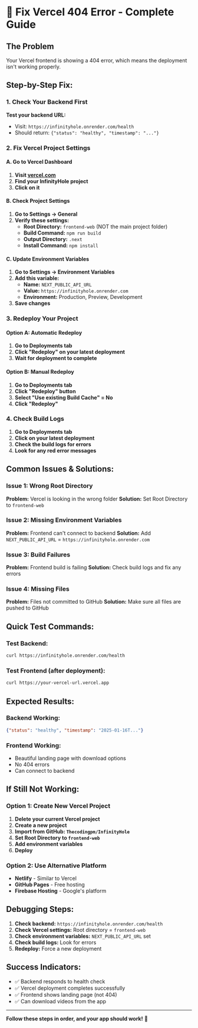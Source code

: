 # 🚀 Fix Vercel 404 Error - Complete Guide

## The Problem
Your Vercel frontend is showing a 404 error, which means the deployment isn't working properly.

## Step-by-Step Fix:

### 1. Check Your Backend First
**Test your backend URL:**
- Visit: `https://infinityhole.onrender.com/health`
- Should return: `{"status": "healthy", "timestamp": "..."}`

### 2. Fix Vercel Project Settings

#### A. Go to Vercel Dashboard
1. **Visit [vercel.com](https://vercel.com)**
2. **Find your InfinityHole project**
3. **Click on it**

#### B. Check Project Settings
1. **Go to Settings → General**
2. **Verify these settings:**
   - **Root Directory:** `frontend-web` (NOT the main project folder)
   - **Build Command:** `npm run build`
   - **Output Directory:** `.next`
   - **Install Command:** `npm install`

#### C. Update Environment Variables
1. **Go to Settings → Environment Variables**
2. **Add this variable:**
   - **Name:** `NEXT_PUBLIC_API_URL`
   - **Value:** `https://infinityhole.onrender.com`
   - **Environment:** Production, Preview, Development
3. **Save changes**

### 3. Redeploy Your Project

#### Option A: Automatic Redeploy
1. **Go to Deployments tab**
2. **Click "Redeploy" on your latest deployment**
3. **Wait for deployment to complete**

#### Option B: Manual Redeploy
1. **Go to Deployments tab**
2. **Click "Redeploy" button**
3. **Select "Use existing Build Cache" = No**
4. **Click "Redeploy"**

### 4. Check Build Logs
1. **Go to Deployments tab**
2. **Click on your latest deployment**
3. **Check the build logs for errors**
4. **Look for any red error messages**

## Common Issues & Solutions:

### Issue 1: Wrong Root Directory
**Problem:** Vercel is looking in the wrong folder
**Solution:** Set Root Directory to `frontend-web`

### Issue 2: Missing Environment Variables
**Problem:** Frontend can't connect to backend
**Solution:** Add `NEXT_PUBLIC_API_URL` = `https://infinityhole.onrender.com`

### Issue 3: Build Failures
**Problem:** Frontend build is failing
**Solution:** Check build logs and fix any errors

### Issue 4: Missing Files
**Problem:** Files not committed to GitHub
**Solution:** Make sure all files are pushed to GitHub

## Quick Test Commands:

### Test Backend:
```bash
curl https://infinityhole.onrender.com/health
```

### Test Frontend (after deployment):
```bash
curl https://your-vercel-url.vercel.app
```

## Expected Results:

### Backend Working:
```json
{"status": "healthy", "timestamp": "2025-01-16T..."}
```

### Frontend Working:
- Beautiful landing page with download options
- No 404 errors
- Can connect to backend

## If Still Not Working:

### Option 1: Create New Vercel Project
1. **Delete your current Vercel project**
2. **Create a new project**
3. **Import from GitHub: `Thecodingpm/InfinityHole`**
4. **Set Root Directory to `frontend-web`**
5. **Add environment variables**
6. **Deploy**

### Option 2: Use Alternative Platform
- **Netlify** - Similar to Vercel
- **GitHub Pages** - Free hosting
- **Firebase Hosting** - Google's platform

## Debugging Steps:

1. **Check backend:** `https://infinityhole.onrender.com/health`
2. **Check Vercel settings:** Root directory = `frontend-web`
3. **Check environment variables:** `NEXT_PUBLIC_API_URL` set
4. **Check build logs:** Look for errors
5. **Redeploy:** Force a new deployment

## Success Indicators:

- ✅ Backend responds to health check
- ✅ Vercel deployment completes successfully
- ✅ Frontend shows landing page (not 404)
- ✅ Can download videos from the app

---

**Follow these steps in order, and your app should work!** 🎉
